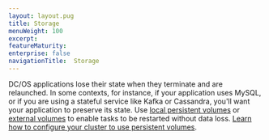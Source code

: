 ```yaml
---
layout: layout.pug
title: Storage
menuWeight: 100
excerpt:
featureMaturity:
enterprise: false
navigationTitle:  Storage
---
```


<!-- This source repo for this topic is https://github.com/dcos/dcos-docs -->


DC/OS applications lose their state when they terminate and are relaunched. In some contexts, for instance, if your application uses MySQL, or if you are using a stateful service like Kafka or Cassandra, you'll want your application to preserve its state. Use [local persistent volumes](/docs/1.8/usage/storage/persistent-volume/) or [external volumes](/docs/1.8/usage/storage/external-storage/) to enable tasks to be restarted without data loss. [Learn how to configure your cluster to use persistent volumes](/docs/1.8/administration/storage/mount-disk-resources/).

